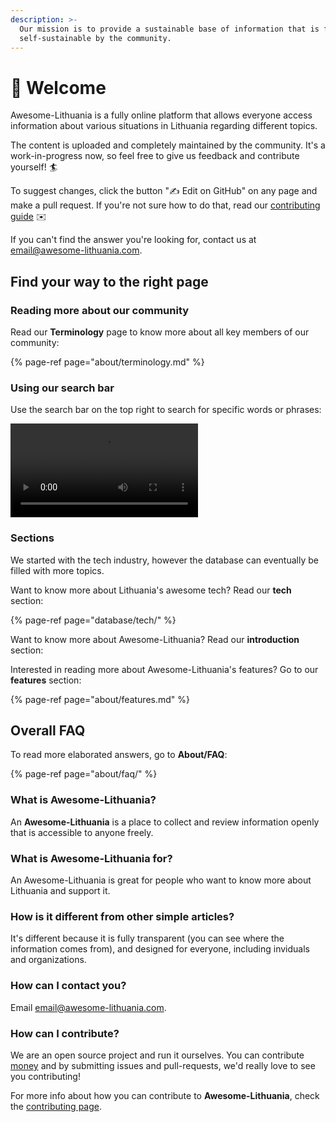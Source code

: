 ```yaml
---
description: >-
  Our mission is to provide a sustainable base of information that is fully
  self-sustainable by the community.
---
```


# 👋 Welcome

Awesome-Lithuania is a fully online platform that allows everyone access information about various situations in Lithuania regarding different topics. 

The content is uploaded and completely maintained by the community. It's a work-in-progress now, so feel free to give us feedback and contribute yourself! 🏄

To suggest changes, click the button "✍️ Edit on GitHub" on any page and make a pull request. If you're not sure how to do that, read our [contributing guide](about/faq/contribution.md) ✉️

If you can't find the answer you're looking for, contact us at email@awesome-lithuania.com.

## Find your way to the right page

### Reading more about our community

Read our **Terminology** page to know more about all key members of our community:

{% page-ref page="about/terminology.md" %}

### Using our search bar

Use the search bar on the top right to search for specific words or phrases:

![](.gitbook/assets/screen-recording-2020-11-21-at-19.18.48%20%281%29.mov)

### Sections

We started with the tech industry, however the database can eventually be filled with more topics.

Want to know more about Lithuania's awesome tech? Read our **tech** section:

{% page-ref page="database/tech/" %}

Want to know more about Awesome-Lithuania? Read our **introduction** section:

Interested in reading more about Awesome-Lithuania's features? Go to our **features** section:

{% page-ref page="about/features.md" %}

## Overall FAQ

To read more elaborated answers, go to **About/FAQ**:

{% page-ref page="about/faq/" %}

### **What is Awesome-Lithuania?**

An **Awesome-Lithuania** is a place to collect and review information openly that is accessible to anyone freely.

### **What is Awesome-Lithuania for?**

An Awesome-Lithuania is great for people who want to know more about Lithuania and support it.

### How is it different from other **simple articles**?

It's different because it is fully transparent \(you can see where the information comes from\), and designed for everyone, including inviduals and organizations.

### How can I contact you?

Email [email@awesome-lithuania.com](mailto:email@awesome-lithuania.com).

### How can I contribute?

We are an open source project and run it ourselves. You can contribute [money](https://opencollective.com/opencollectiveinc) and by submitting issues and pull-requests, we'd really love to see you contributing! 

For more info about how you can contribute to **Awesome-Lithuania**, check the [contributing page](about/faq/contribution.md).

